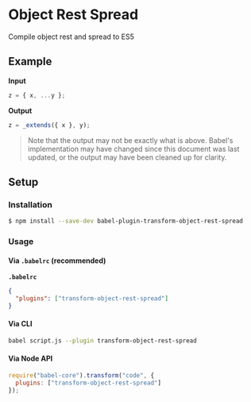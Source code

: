 # Object Rest Spread

Compile object rest and spread to ES5

## Example

**Input**

```js
z = { x, ...y };
```

**Output**

```js
z = _extends({ x }, y);
```

> Note that the output may not be exactly what is above. Babel's implementation
> may have changed since this document was last updated, or the output may have
> been cleaned up for clarity.

## Setup

### Installation

```sh
$ npm install --save-dev babel-plugin-transform-object-rest-spread
```

### Usage

#### Via `.babelrc` (recommended)

**`.babelrc`**

```json
{
  "plugins": ["transform-object-rest-spread"]
}
```

#### Via CLI

```sh
babel script.js --plugin transform-object-rest-spread
```

#### Via Node API

```js
require("babel-core").transform("code", {
  plugins: ["transform-object-rest-spread"]
});
```
